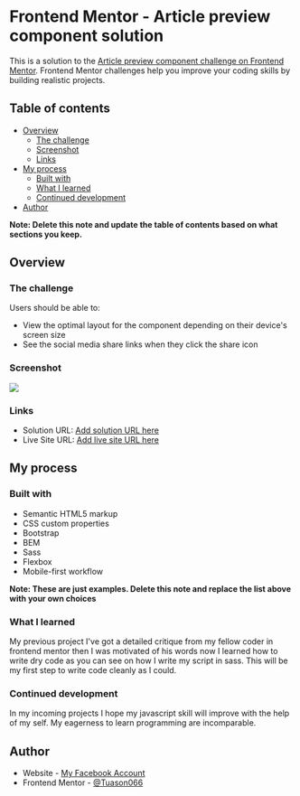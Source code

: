 # Frontend Mentor - Article preview component solution

This is a solution to the [Article preview component challenge on Frontend Mentor](https://www.frontendmentor.io/challenges/article-preview-component-dYBN_pYFT). Frontend Mentor challenges help you improve your coding skills by building realistic projects. 

## Table of contents

- [Overview](#overview)
  - [The challenge](#the-challenge)
  - [Screenshot](#screenshot)
  - [Links](#links)
- [My process](#my-process)
  - [Built with](#built-with)
  - [What I learned](#what-i-learned)
  - [Continued development](#continued-development)
- [Author](#author)

**Note: Delete this note and update the table of contents based on what sections you keep.**

## Overview

### The challenge

Users should be able to:

- View the optimal layout for the component depending on their device's screen size
- See the social media share links when they click the share icon

### Screenshot

![](./screenshot.png)

### Links

- Solution URL: [Add solution URL here](https://github.com/Tuason066/Article-Preview-Component)
- Live Site URL: [Add live site URL here](https://tuason066.github.io/Article-Preview-Component/)

## My process

### Built with

- Semantic HTML5 markup
- CSS custom properties
- Bootstrap
- BEM
- Sass
- Flexbox
- Mobile-first workflow

**Note: These are just examples. Delete this note and replace the list above with your own choices**

### What I learned

My previous project I've got a detailed critique from my fellow coder in frontend mentor then I was motivated of his words now I learned how to write dry code as you can see on how I write my script in sass. This will be my first step to write code cleanly as I could.

### Continued development

In my incoming projects I hope my javascript skill will improve with the help of my self. My eagerness to learn programming are incomparable.

## Author

- Website - [My Facebook Account](https://www.facebook.com/Tuason06/)
- Frontend Mentor - [@Tuason066](https://www.frontendmentor.io/profile/Tuason066)